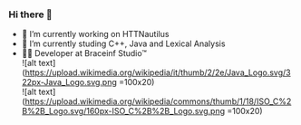 ### Hi there 👋

<!--
**theDust1n/theDust1n** is a ✨ _special_ ✨ repository because its `README.md` (this file) appears on your GitHub profile.-->

- 🔭 I’m currently working on HTTNautilus
- 🌱 I’m currently studing C++, Java and Lexical Analysis
- 👨‍💻 Developer at Braceinf Studio™<br />
![alt text](https://upload.wikimedia.org/wikipedia/it/thumb/2/2e/Java_Logo.svg/322px-Java_Logo.svg.png =100x20) <br /> 
![alt text](https://upload.wikimedia.org/wikipedia/commons/thumb/1/18/ISO_C%2B%2B_Logo.svg/160px-ISO_C%2B%2B_Logo.svg.png =100x20)
